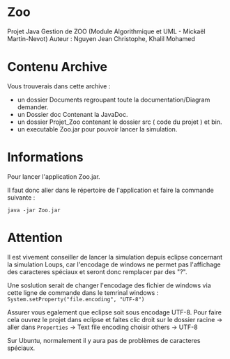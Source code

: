 # Zoo
Projet Java Gestion de ZOO (Module Algorithmique et UML - Mickaël Martin-Nevot)
Auteur : Nguyen Jean Christophe, Khalil Mohamed

# Contenu Archive
Vous trouverais dans cette archive :
- un dossier Documents regroupant toute la documentation/Diagram demander.
- un Dossier doc Contenant la JavaDoc.
- un dossier Projet_Zoo contenant le dossier src ( code du projet ) et bin.
- un executable Zoo.jar pour pouvoir lancer la simulation.

# Informations

Pour lancer l'application Zoo.jar.

Il faut donc aller dans le répertoire de l'application et faire la commande suivante :

```java -jar Zoo.jar```

# Attention

Il est vivement conseiller de lancer la simulation depuis eclipse concernant la simulation Loups,
car l'encodage de windows ne permet pas l'affichage des caracteres spéciaux et seront donc remplacer 
par des "?".

Une soslution serait de changer l'encodage des fichier de windows via cette ligne de commande 
dans le temrinal windows :
``System.setProperty("file.encoding", "UTF-8")``

Assurer vous egalement que eclipse soit sous encodage UTF-8.
Pour faire cela ouvrez le projet dans eclipse et faites clic droit sur le dossier racine -> aller dans ``Properties`` -> Text file encoding choisir others -> UTF-8

Sur Ubuntu, normalement il y aura pas de problèmes de caracteres spéciaux.
